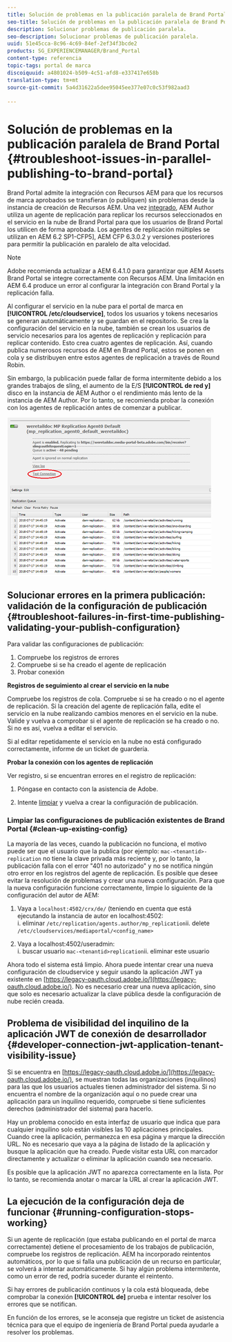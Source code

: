 ```yaml
---
title: Solución de problemas en la publicación paralela de Brand Portal
seo-title: Solución de problemas en la publicación paralela de Brand Portal
description: Solucionar problemas de publicación paralela.
seo-description: Solucionar problemas de publicación paralela.
uuid: 51e45cca-8c96-4c69-84ef-2ef34f3bcde2
products: SG_EXPERIENCEMANAGER/Brand_Portal
content-type: referencia
topic-tags: portal de marca
discoiquuid: a4801024-b509-4c51-afd8-e337417e658b
translation-type: tm+mt
source-git-commit: 5a4d31622a5dee95045ee377e07c0c53f982aad3

---
```



# Solución de problemas en la publicación paralela de Brand Portal {#troubleshoot-issues-in-parallel-publishing-to-brand-portal}

Brand Portal admite la integración con Recursos AEM para que los recursos de marca aprobados se transfieran (o publiquen) sin problemas desde la instancia de creación de Recursos AEM. Una vez [integrado](https://helpx.adobe.com/experience-manager/6-5/assets/using/brand-portal-configuring-integration.html), AEM Author utiliza un agente de replicación para replicar los recursos seleccionados en el servicio en la nube de Brand Portal para que los usuarios de Brand Portal los utilicen de forma aprobada. Los agentes de replicación múltiples se utilizan en AEM 6.2 SP1-CFP5], AEM CFP 6.3.0.2 y versiones posteriores para permitir la publicación en paralelo de alta velocidad.

>[!NOTE]
>
>Adobe recomienda actualizar a AEM 6.4.1.0 para garantizar que AEM Assets Brand Portal se integre correctamente con Recursos AEM. Una limitación en AEM 6.4 produce un error al configurar la integración con Brand Portal y la replicación falla.

Al configurar el servicio en la nube para el portal de marca en **[!UICONTROL /etc/cloudservice]**, todos los usuarios y tokens necesarios se generan automáticamente y se guardan en el repositorio. Se crea la configuración del servicio en la nube, también se crean los usuarios de servicio necesarios para los agentes de replicación y replicación para replicar contenido. Esto crea cuatro agentes de replicación. Así, cuando publica numerosos recursos de AEM en Brand Portal, estos se ponen en cola y se distribuyen entre estos agentes de replicación a través de Round Robin.

Sin embargo, la publicación puede fallar de forma intermitente debido a los grandes trabajos de sling, el aumento de la E/S **[!UICONTROL de red y]** disco en la instancia de AEM Author o el rendimiento más lento de la instancia de AEM Author. Por lo tanto, se recomienda probar la conexión con los agentes de replicación antes de comenzar a publicar.

![](assets/test-connection.png)

## Solucionar errores en la primera publicación: validación de la configuración de publicación {#troubleshoot-failures-in-first-time-publishing-validating-your-publish-configuration}

Para validar las configuraciones de publicación:

1. Compruebe los registros de errores
1. Compruebe si se ha creado el agente de replicación
1. Probar conexión

**Registros de seguimiento al crear el servicio en la nube**

Compruebe los registros de cola. Compruebe si se ha creado o no el agente de replicación. Si la creación del agente de replicación falla, edite el servicio en la nube realizando cambios menores en el servicio en la nube. Valide y vuelva a comprobar si el agente de replicación se ha creado o no. Si no es así, vuelva a editar el servicio.

Si al editar repetidamente el servicio en la nube no está configurado correctamente, informe de un ticket de guardería.

**Probar la conexión con los agentes de replicación**

Ver registro, si se encuentran errores en el registro de replicación:

1. Póngase en contacto con la asistencia de Adobe.

1. Intente [limpiar](../using/troubleshoot-parallel-publishing.md#clean-up-existing-config) y vuelva a crear la configuración de publicación.

<!--
Comment Type: remark
Last Modified By: Mini Gulati (mgulati)
Last Modified Date: 2018-06-21T22:56:21.256-0400
<p>?? check and compare public key. At times public key is different</p>
<p>?? another thing to check in /useradmin</p>
-->

### Limpiar las configuraciones de publicación existentes de Brand Portal {#clean-up-existing-config}

La mayoría de las veces, cuando la publicación no funciona, el motivo puede ser que el usuario que la publica (por ejemplo: `mac-<tenantid>-replication` no tiene la clave privada más reciente y, por lo tanto, la publicación falla con el error "401 no autorizado" y no se notifica ningún otro error en los registros del agente de replicación. Es posible que desee evitar la resolución de problemas y crear una nueva configuración. Para que la nueva configuración funcione correctamente, limpie lo siguiente de la configuración del autor de AEM:

1. Vaya a `localhost:4502/crx/de/` (teniendo en cuenta que está ejecutando la instancia de autor en localhost:4502:\
   i. eliminar `/etc/replication/agents.author/mp_replication`ii. delete `/etc/cloudservices/mediaportal/<config_name>`

1. Vaya a localhost:4502/useradmin:\
   i. buscar usuario `mac-<tenantid>replication`ii. eliminar este usuario

Ahora todo el sistema está limpio. Ahora puede intentar crear una nueva configuración de cloudservice y seguir usando la aplicación JWT ya existente en [https://legacy-oauth.cloud.adobe.io/](https://legacy-oauth.cloud.adobe.io/). No es necesario crear una nueva aplicación, sino que solo es necesario actualizar la clave pública desde la configuración de nube recién creada.

## Problema de visibilidad del inquilino de la aplicación JWT de conexión de desarrollador {#developer-connection-jwt-application-tenant-visibility-issue}

Si se encuentra en [https://legacy-oauth.cloud.adobe.io/](https://legacy-oauth.cloud.adobe.io/), se muestran todas las organizaciones (inquilinos) para las que los usuarios actuales tienen administrador del sistema. Si no encuentra el nombre de la organización aquí o no puede crear una aplicación para un inquilino requerido, compruebe si tiene suficientes derechos (administrador del sistema) para hacerlo.

Hay un problema conocido en esta interfaz de usuario que indica que para cualquier inquilino solo están visibles las 10 aplicaciones principales. Cuando cree la aplicación, permanezca en esa página y marque la dirección URL. No es necesario que vaya a la página de listado de la aplicación y busque la aplicación que ha creado. Puede visitar esta URL con marcador directamente y actualizar o eliminar la aplicación cuando sea necesario.

Es posible que la aplicación JWT no aparezca correctamente en la lista. Por lo tanto, se recomienda anotar o marcar la URL al crear la aplicación JWT.

## La ejecución de la configuración deja de funcionar {#running-configuration-stops-working}

<!--
Comment Type: draft

<p>If the running configuration stops working, either of the following two possibilities
<g class="gr_ gr_15 gr-alert gr_gramm gr_inline_cards gr_run_anim Grammar multiReplace" data-gr-id="15" id="15" style="font-size: 12px;">
are
</g> there:</p>
<p>1.
<g class="gr_ gr_14 gr-alert gr_gramm gr_inline_cards gr_run_anim Grammar only-ins doubleReplace replaceWithoutSep" data-gr-id="14" id="14">
Connection
</g> has failed, or</p>
<p>2. Publish has failed with permission to dam-replication-service denied, while connection has passed </p>
<p>If the connection has failed [1], the
<g class="gr_ gr_10 gr-alert gr_spell gr_inline_cards gr_run_anim ContextualSpelling ins-del multiReplace" data-gr-id="10" id="10">
fail safe
</g> way to fix it is to <a href="../using/troubleshoot-parallel-publishing.md#main-pars-header-1664955658">clean up</a> the existing Brand Portal publish configuration and recreate a publish configuration. </p>
<p>However, if the
<g class="gr_ gr_18 gr-alert gr_spell gr_inline_cards gr_run_anim ContextualSpelling" data-gr-id="18" id="18">
publish
</g> has failed with
<g class="gr_ gr_16 gr-alert gr_gramm gr_inline_cards gr_run_anim Grammar only-ins doubleReplace replaceWithoutSep" data-gr-id="16" id="16">
permission
</g> denied to dam-replication-service, raise a support ticket.</p>
-->

Si un agente de replicación (que estaba publicando en el portal de marca correctamente) detiene el procesamiento de los trabajos de publicación, compruebe los registros de replicación. AEM ha incorporado reintentos automáticos, por lo que si falla una publicación de un recurso en particular, se volverá a intentar automáticamente. Si hay algún problema intermitente, como un error de red, podría suceder durante el reintento.

Si hay errores de publicación continuos y la cola está bloqueada, debe comprobar la conexión **[!UICONTROL de]** prueba e intentar resolver los errores que se notifican.

En función de los errores, se le aconseja que registre un ticket de asistencia técnica para que el equipo de ingeniería de Brand Portal pueda ayudarle a resolver los problemas.
